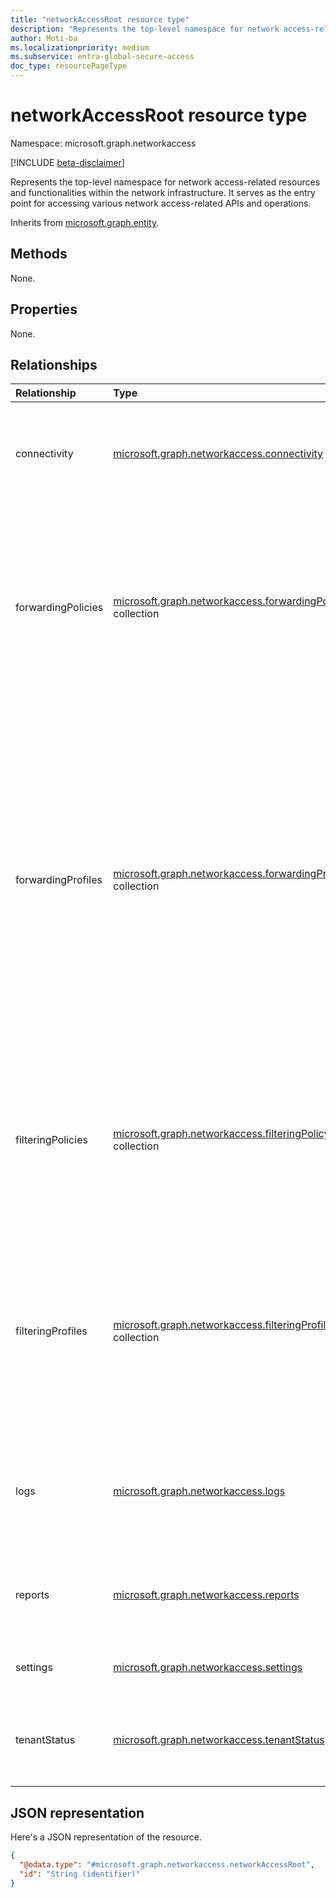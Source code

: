 ```yaml
---
title: "networkAccessRoot resource type"
description: "Represents the top-level namespace for network access-related resources and functionalities within the network infrastructure. It serves as the entry point for accessing various network access-related APIs and operations."
author: Moti-ba
ms.localizationpriority: medium
ms.subservice: entra-global-secure-access
doc_type: resourcePageType
---
```


# networkAccessRoot resource type

Namespace: microsoft.graph.networkaccess

[!INCLUDE [beta-disclaimer](../../includes/beta-disclaimer.md)]

Represents the top-level namespace for network access-related resources and functionalities within the network infrastructure. It serves as the entry point for accessing various network access-related APIs and operations.

Inherits from [microsoft.graph.entity](../resources/entity.md).

## Methods

None.


## Properties
None.

## Relationships
|Relationship|Type|Description|
|:---|:---|:---|
|connectivity|[microsoft.graph.networkaccess.connectivity](../resources/networkaccess-connectivity.md)|Connectivity represents all the connectivity components in Global Secure Access.|
|forwardingPolicies|[microsoft.graph.networkaccess.forwardingPolicy](../resources/networkaccess-forwardingpolicy.md) collection|A forwarding policy defines the specific traffic that is routed through the Global Secure Access Service. It's then added to a forwarding profile.|
|forwardingProfiles|[microsoft.graph.networkaccess.forwardingProfile](../resources/networkaccess-forwardingprofile.md) collection|A forwarding profile determines which types of traffic are routed through the Global Secure Access services and which ones are skipped. The handling of specific traffic is determined by the forwarding policies that are added to the forwarding profile.|
|filteringPolicies|[microsoft.graph.networkaccess.filteringPolicy](../resources/networkaccess-filteringpolicy.md) collection|A filtering policy defines the specific traffic that is allowed or blocked through the Global Secure Access services for a filtering profile.|
|filteringProfiles|[microsoft.graph.networkaccess.filteringProfile](../resources/networkaccess-filteringprofile.md) collection|A filtering profile associates network access policies with Microsoft Entra ID Conditional Access policies, so that access policies can be applied to users and groups.|
|logs|[microsoft.graph.networkaccess.logs](../resources/networkaccess-logs.md)|Represents network connections that are routed through Global Secure Access.|
|reports|[microsoft.graph.networkaccess.reports](../resources/networkaccess-reports.md)|Represents the status of the Global Secure Access services for the tenant.|
|settings|[microsoft.graph.networkaccess.settings](../resources/networkaccess-settings.md)|Global Secure Access settings.|
|tenantStatus|[microsoft.graph.networkaccess.tenantStatus](../resources/networkaccess-tenantstatus.md)|Represents the status of the Global Secure Access services for the tenant.|

## JSON representation
Here's a JSON representation of the resource.
<!-- {
  "blockType": "resource",
  "keyProperty": "id",
  "@odata.type": "microsoft.graph.networkaccess.networkAccessRoot",
  "baseType": "microsoft.graph.entity",
  "openType": false
}
-->
``` json
{
  "@odata.type": "#microsoft.graph.networkaccess.networkAccessRoot",
  "id": "String (identifier)"
}
```

